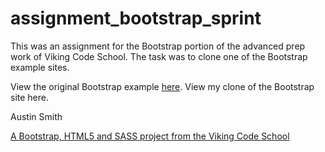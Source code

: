 assignment_bootstrap_sprint
===========================

This was an assignment for the Bootstrap portion of the advanced prep work of Viking Code School. The task was to clone one of the Bootstrap example sites.

View the original Bootstrap example <a href="http://getbootstrap.com/examples/jumbotron/" target="_blank">here</a>.
View my clone of the Bootstrap site here.

Austin Smith

[A Bootstrap, HTML5 and SASS project from the Viking Code School](http://www.vikingcodeschool.com)
